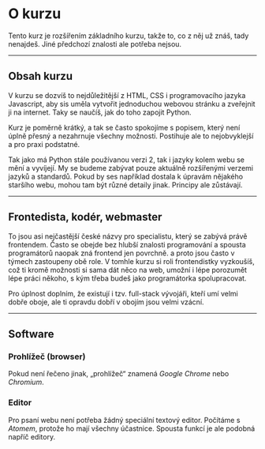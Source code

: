 # O kurzu 

Tento kurz je rozšířením základního kurzu, takže to, co z něj už znáš, tady nenajdeš. Jiné předchozí znalosti ale potřeba nejsou.

----

## Obsah kurzu


V kurzu se dozvíš to nejdůležitější z HTML, CSS i programovacího jazyka Javascript, aby sis uměla vytvořit jednoduchou webovou stránku a zveřejnit ji na internet. Taky se naučíš, jak do toho zapojit Python.

Kurz je poměrně krátký, a tak se často spokojíme s popisem, který není úplně přesný a nezahrnuje všechny možnosti. Postihuje ale to nejobvyklejší a pro praxi podstatné.
  
Tak jako má Python stále používanou verzi 2, tak i jazyky kolem webu se mění a vyvíjejí. My se budeme zabývat pouze aktuálně rozšířenými verzemi jazyků a standardů. Pokud by ses například dostala k úpravám nějakého staršího webu, mohou tam být různé detaily jinak. Principy ale zůstávají.

----

## Frontedista, kodér, webmaster

To jsou asi nejčastější české názvy pro specialistu, který se zabývá právě frontendem. Často se obejde bez hlubší znalosti programování a spousta programátorů naopak zná frontend jen povrchně. a proto jsou často v týmech zastoupeny obě role. V tomhle kurzu si roli frontendistky vyzkoušíš, což ti kromě možnosti si sama dát něco na web, umožní i lépe porozumět lépe práci někoho, s kým třeba budeš jako programátorka spolupracovat.

Pro úplnost doplním, že existují i tzv. full-stack vývojáři, kteří umí velmi dobře oboje, ale ti opravdu dobří v obojím jsou velmi vzácní.

----

## Software

### Prohlížeč (browser)

Pokud není řečeno jinak, „prohlížeč“ znamená *Google Chrome* nebo *Chromium*.


### Editor

Pro psaní webu není potřeba žádný speciální textový editor. Počítáme s *Atomem*, protože ho mají všechny účastnice. Spousta funkcí je ale podobná napříč editory.
